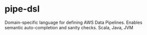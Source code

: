 # pipe-dsl
Domain-specific language for defining AWS Data Pipelines. Enables semantic auto-completion and sanity checks. Scala, Java, JVM
